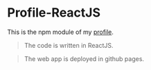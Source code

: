 # Profile-ReactJS
This is the npm module of my [profile](https://nayakrahul.github.io).


> The code is written in ReactJS.

> The web app is deployed in github pages.

